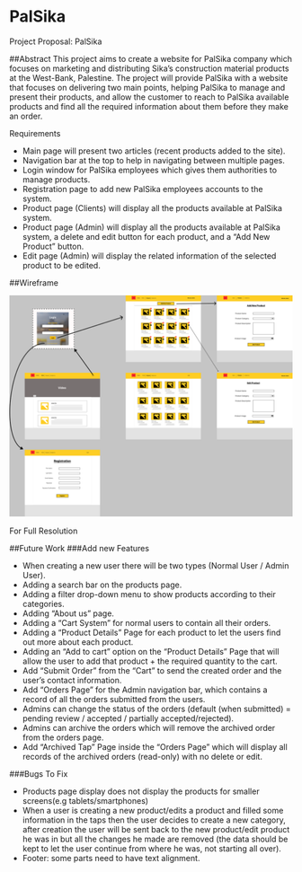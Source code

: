 # PalSika
Project Proposal: PalSika

##Abstract
This project aims to create a website for PalSika company which focuses on marketing and distributing Sika’s construction material products at the West-Bank, Palestine. The project will provide PalSika with a website that focuses on delivering two main points, helping PalSika to manage and present their products, and allow the customer to reach to PalSika available products and find all the required information about them before they make an order.

Requirements
-	Main page will present two articles (recent products added to the site).
-	Navigation bar at the top to help in navigating between multiple pages.
-	Login window for PalSika employees which gives them authorities to manage products.
-	Registration page to add new PalSika employees accounts to the system.
-	Product page (Clients) will display all the products available at PalSika system.
-	Product page (Admin) will display all the products available at PalSika system, a delete and edit button for each product, and a “Add New Product” button.
-	 Edit page (Admin) will display the related information of the selected product to be edited.







##Wireframe



![Screenshot](PalSika.png)























For Full Resolution



##Future Work
###Add new Features
-	When creating a new user there will be two types (Normal User / Admin User).
-	Adding a search bar on the products page.
-	Adding a filter drop-down menu to show products according to their categories.
-	Adding “About us” page.
-	Adding a “Cart System” for normal users to contain all their orders.
-	Adding a “Product Details” Page for each product to let the users find out more about each product.
-	Adding an “Add to cart” option on the “Product Details” Page that will allow the user to add that product + the required quantity to the cart.
-	Add “Submit Order” from the “Cart” to send the created order and the user’s contact information.
-	Add “Orders Page” for the Admin navigation bar, which contains a record of all the orders submitted from the users.
-	Admins can change the status of the orders (default (when submitted) = pending review / accepted / partially accepted/rejected).
-	Admins can archive the orders which will remove the archived order from the orders page.
-	Add “Archived Tap” Page inside the “Orders Page” which will display all records of the archived orders (read-only) with no delete or edit. 


###Bugs To Fix
-	Products page display does not display the products for smaller screens(e.g tablets/smartphones)
-	When a user is creating a new product/edits a product and filled some information in the taps then the user decides to create a new category, after creation the user will be sent back to the new product/edit product he was in but all the changes he made are removed (the data should be kept to let the user continue from where he was, not starting all over).
-	Footer: some parts need to have text alignment.

